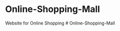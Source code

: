 # Online-Shopping-Mall

Website for Online Shopping
#   O n l i n e - S h o p p i n g - M a l l  
 